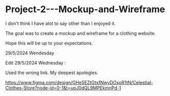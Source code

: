 # Project-2---Mockup-and-Wireframe

I don't think I have alot to say other than I enjoyed it.

The goal was to create a mockup and wireframe for a clothing website.

Hope this will be up to your expectations.

29/5/2024 Wendesday

Edit 29/5/2024 Wednesday :

Used the wrong link. My deepest apolegies.

https://www.figma.com/design/GHe5EZtGtxfNwyDOxoR1tN/Celestial-Clothes-Store?node-id=0-1&t=upJ0dQL9MPEkmnPd-1
